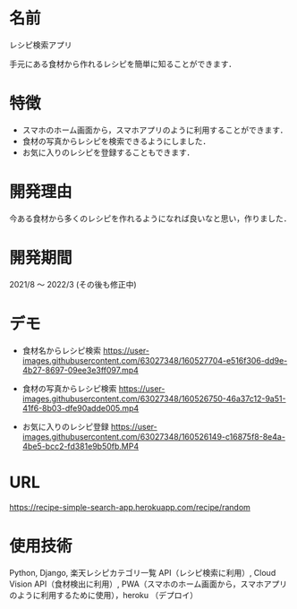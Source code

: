 # 名前
レシピ検索アプリ
 
手元にある食材から作れるレシピを簡単に知ることができます．
 
 
# 特徴
 
- スマホのホーム画面から，スマホアプリのように利用することができます．
- 食材の写真からレシピを検索できるようにしました．
- お気に入りのレシピを登録することもできます．

# 開発理由

今ある食材から多くのレシピを作れるようになれば良いなと思い，作りました．

# 開発期間

2021/8 〜 2022/3 (その後も修正中)


# デモ
 
- 食材名からレシピ検索
https://user-images.githubusercontent.com/63027348/160527704-e516f306-dd9e-4b27-8697-09ee3e3ff097.mp4

- 食材の写真からレシピ検索
https://user-images.githubusercontent.com/63027348/160526750-46a37c12-9a51-41f6-8b03-dfe90adde005.mp4

- お気に入りのレシピ登録
https://user-images.githubusercontent.com/63027348/160526149-c16875f8-8e4a-4be5-bcc2-fd381e9b50fb.MP4

# URL

https://recipe-simple-search-app.herokuapp.com/recipe/random

# 使用技術

Python, Django, 楽天レシピカテゴリ一覧 API（レシピ検索に利用）, Cloud Vision API（食材検出に利用）, PWA（スマホのホーム画面から，スマホアプリのように利用するために使用），heroku （デプロイ）
 
<!--
# Requirement
 
"hoge"を動かすのに必要なライブラリなどを列挙する
 
* huga 3.5.2
* hogehuga 1.0.2
 
# Installation
 
Requirementで列挙したライブラリなどのインストール方法を説明する
 
```bash
pip install huga_package
```
 
# Usage
 
DEMOの実行方法など、"hoge"の基本的な使い方を説明する
 
```bash
git clone https://github.com/hoge/~
cd examples
python demo.py
```
 
# Note
 
注意点などがあれば書く
 
# Author
 
作成情報を列挙する
-->